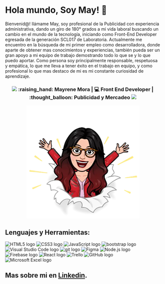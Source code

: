 # Hola mundo, Soy May! 🌷
Bienvenid@! llámame May, soy profesional de la Publicidad con experiencia administrativa, dando un giro de 180° grados a mi vida laboral buscando un cambio en el mundo de la tecnología, iniciando como Front-End Developer egresada de la generación SCL017 de Laboratoria. Actualmente me encuentro en la búsqueda de mi primer empleo como desarrolladora, donde aparte de obtener mas conocimientos y experiencias, también pueda ser un gran apoyo a mi equipo de trabajo demostrando todo lo que se y lo que puedo aportar. Como persona soy principalmente responsable, respetuosa y empática, lo que me lleva a tener éxito en el trabajo en equipo, y como profesional lo que mas destaco de mi es mi constante curiosidad de aprendizaje.

<div align="center">
<h3><img src="https://media.giphy.com/media/WUlplcMpOCEmTGBtBW/giphy.gif" width="30"> :raising_hand: Mayrene Mora | 💻 Front End Developer | :thought_balloon: Publicidad y Mercadeo <img src="https://media.giphy.com/media/WUlplcMpOCEmTGBtBW/giphy.gif" width="30"></h3>
</div>
<div align="center"><img src="image/imagen1.png"/> </div>

## Lenguajes y Herramientas:

<img src="https://img.shields.io/badge/HTML5-282C34?logo=html5&logoColor=E34F26" alt="HTML5 logo" title="HTML5" height="30" /> <img src="https://img.shields.io/badge/CSS3-282C34?logo=css3&logoColor=1572B6" alt="CSS3 logo" title="CSS3" height="30" />
<img src="https://img.shields.io/badge/JavaScript-282C34?logo=javascript&logoColor=F7DF1E" alt="JavaScript logo" title="JavaScript" height="30" />
<img src="https://img.shields.io/badge/Bootstrap-282C34?logo=Bootstrap&logoColor=007ACC" alt="bootstrap logo" title="bootstrap" height="30" />
<img src="https://img.shields.io/badge/VS%20Code-282C34?logo=visual-studio-code&logoColor=007ACC" alt="Visual Studio Code logo" title="Visual Studio Code" height="30" />
<img src="https://img.shields.io/badge/git-282C34?logo=git&logoColor=F05032" alt="git logo" title="git" height="30" />
<img src="https://img.shields.io/badge/Figma-282C34?logo=figma&logoColor=white" alt="Figma" title="Fifma" height="30" />
<img src="https://img.shields.io/badge/Node.js-282C34?logo=node.js&logoColor=339933" alt="Node.js logo" title="Node.js" height="30" /> <img src="https://img.shields.io/badge/Firebase-282C34?logo=firebase&logoColor=FFCA28" alt="Firebase logo" title="Firebase" height="30" /> <img src="https://img.shields.io/badge/React-282C34?logo=react&logoColor=61DAFB" alt="React logo" title="React" height="30" />
<img src="https://img.shields.io/badge/Trello-282C34?logo=Trello&logoColor=007ACC" alt=" Trello" title="Trello" height="25" />
<img src="https://img.shields.io/badge/GitHub-282C34?logo=github&logoColor=lightgrey" alt="GitHub logo" title="GitHub" height="25" />
<img src="https://img.shields.io/badge/Microsoft%20Excel-282C34?logo=MicrosoftExcel&logoColor=008000" alt="Microsoft Excel logo" title="Microsoft Excel" height="25" />



## Mas sobre mi en [Linkedin](https://www.linkedin.com/in/mayrene-jose-mora-rojas-a2166215b/).
